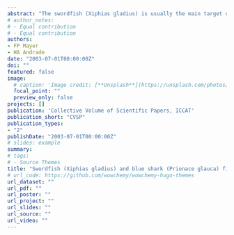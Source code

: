 ```yaml
---
abstract: "The swordfish (Xiphias gladius) is usually the main target of longliners in the southeast Brazilian coast. However, due to the increasing demand for shark meat and fins, the blue shark (Prionace glauca) also becomes a target of longliners. In this work, we analyzed data from 2001 to 2003 of the longline fleet based on the main harbor of the southeast coast. Three sources of information about the fishery were evaluated: interviews with fisherman, logbooks and industry production forms. The results indicated that offshore areas are exploited mainly in the 1st and 4th quarters, while fishing effort is concentrated in coastal waters in 2nd and 3rd quarters. The CPUE values of the blue shark were larger than those of the swordfish, especially in 1st quarter. The largest CPUEs of swordfish are found in 3rd quarter. The fleet dynamics seems to be guided by four factors: (a) target species, (b) favorable oceanographic and climatic conditions, (c) distance between the fishing ground and the harbor, and (d) the learning (e.g. high profitable scenario – area and quarter combination) that fisherman had in previous years."
# author_notes:
# - Equal contribution
# - Equal contribution
authors:
- FP Mayer
- HA Andrade
date: "2003-07-01T00:00:00Z"
doi: ""
featured: false
image:
  # caption: 'Image credit: [**Unsplash**](https://unsplash.com/photos/jdD8gXaTZsc)'
  focal_point: ""
  preview_only: false
projects: []
publication: 'Collective Volume of Scientific Papers, ICCAT'
publication_short: "CVSP"
publication_types:
- "2"
publishDate: "2003-07-01T00:00:00Z"
# slides: example
summary:
# tags:
# - Source Themes
title: "Swordfish (Xiphias gladius) and blue shark (Prionace glauca) fishery and the dynamics of the fleet off the southeastern brazilian coast"
# url_code: https://github.com/wowchemy/wowchemy-hugo-themes
url_dataset: ""
url_pdf: ""
url_poster: ""
url_project: ""
url_slides: ""
url_source: ""
url_video: ""
---
```


<!-- {{% callout note %}} -->
<!-- Click the *Cite* button above to demo the feature to enable visitors to import publication metadata into their reference management software. -->
<!-- {{% /callout %}} -->

<!-- {{% callout note %}} -->
<!-- Create your slides in Markdown - click the *Slides* button to check out the example. -->
<!-- {{% /callout %}} -->

<!-- Supplementary notes can be added here, including [code, math, and images](https://wowchemy.com/docs/writing-markdown-latex/). -->
